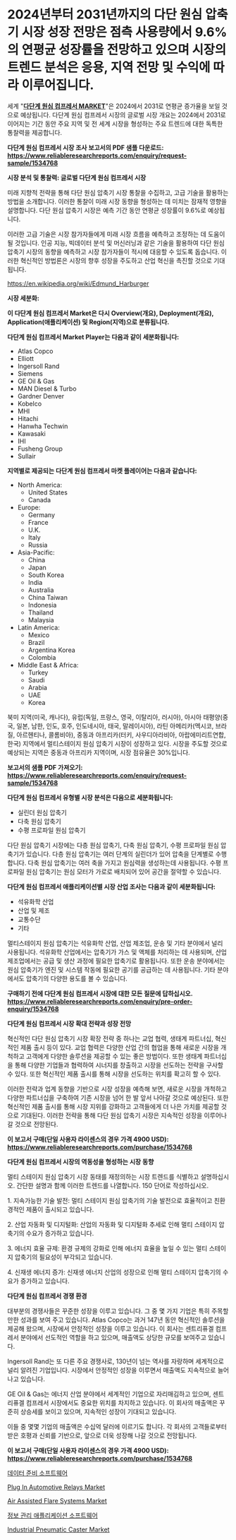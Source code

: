 <p><h1>2024년부터 2031년까지의 다단 원심 압축기 시장 성장 전망은 점측 사용량에서 9.6%의 연평균 성장률을 전망하고 있으며 시장의 트렌드 분석은 응용, 지역 전망 및 수익에 따라 이루어집니다.</h1></p><p>세계 "<strong><a href="https://www.reliableresearchreports.com/multi-stage-centrifugal-compressors-r1534768">다단계 원심 컴프레서 MARKET</a></strong>"은 2024에서 2031로 연평균 증가율을 보일 것으로 예상됩니다. 다단계 원심 컴프레서 시장의 글로벌 시장 개요는 2024에서 2031로 이어지는 기간 동안 주요 지역 및 전 세계 시장을 형성하는 주요 트렌드에 대한 독특한 통찰력을 제공합니다.</p>
<p><strong>다단계 원심 컴프레서 시장 조사 보고서의 PDF 샘플 다운로드: <a href="https://www.reliableresearchreports.com/enquiry/request-sample/1534768">https://www.reliableresearchreports.com/enquiry/request-sample/1534768</a></strong></p>
<p><strong>시장 분석 및 통찰력: 글로벌 다단계 원심 컴프레서 시장</strong></p>
<p><p>미래 지향적 전략을 통해 다단 원심 압축기 시장 통찰을 수집하고, 고급 기술을 활용하는 방법을 소개합니다. 이러한 통찰이 미래 시장 동향을 형성하는 데 미치는 잠재적 영향을 설명합니다. 다단 원심 압축기 시장은 예측 기간 동안 연평균 성장률이 9.6%로 예상됩니다.</p><p>이러한 고급 기술은 시장 참가자들에게 미래 시장 흐름을 예측하고 조정하는 데 도움이 될 것입니다. 인공 지능, 빅데이터 분석 및 머신러닝과 같은 기술을 활용하여 다단 원심 압축기 시장의 동향을 예측하고 시장 참가자들이 적시에 대응할 수 있도록 돕습니다. 이러한 혁신적인 방법론은 시장의 향후 성장을 주도하고 산업 혁신을 촉진할 것으로 기대됩니다.</p></p>
<p><a href="%7CAUTHORITHY_DOMAIN_URL%7C">https://en.wikipedia.org/wiki/Edmund_Harburger</a></p>
<p><strong>시장 세분화:</strong></p>
<p><strong>이 다단계 원심 컴프레서 Market은 다시 Overview(개요), Deployment(개요), Application(애플리케이션) 및 Region(지역)으로 분류됩니다.</strong></p>
<p><strong>다단계 원심 컴프레서 Market Player는 다음과 같이 세분화됩니다:</strong></p>
<p><ul><li>Atlas Copco</li><li>Elliott</li><li>Ingersoll Rand</li><li>Siemens</li><li>GE Oil & Gas</li><li>MAN Diesel & Turbo</li><li>Gardner Denver</li><li>Kobelco</li><li>MHI</li><li>Hitachi</li><li>Hanwha Techwin</li><li>Kawasaki</li><li>IHI</li><li>Fusheng Group</li><li>Sullair</li></ul></p>
<p><strong>지역별로 제공되는 다단계 원심 컴프레서 마켓 플레이어는 다음과 같습니다:</strong></p>
<p><ul>
    <li>
        North America:
        <ul>
            <li>United States</li>
            <li>Canada</li>
        </ul>
    </li>
    <li>
        Europe:
        <ul>
            <li>Germany</li>
            <li>France</li>
            <li>U.K.</li>
            <li>Italy</li>
            <li>Russia</li>
        </ul>
    </li>
    <li>
        Asia-Pacific:
        <ul>
            <li>China</li>
            <li>Japan</li>
            <li>South Korea</li>
            <li>India</li>
            <li>Australia</li>
            <li>China Taiwan</li>
            <li>Indonesia</li>
            <li>Thailand</li>
            <li>Malaysia</li>
        </ul>
    </li>
    <li>
        Latin America:
        <ul>
            <li>Mexico</li>
            <li>Brazil</li>
            <li>Argentina Korea</li>
            <li>Colombia</li>
        </ul>
    </li>
    <li>
        Middle East & Africa:
        <ul>
            <li>Turkey</li>
            <li>Saudi</li>
            <li>Arabia</li>
            <li>UAE</li>
            <li>Korea</li>
        </ul>
    </li>
    </ul></p>
<p><p>북미 지역(미국, 캐나다), 유럽(독일, 프랑스, 영국, 이탈리아, 러시아), 아시아 태평양(중국, 일본, 남한, 인도, 호주, 인도네시아, 태국, 말레이시아), 라틴 아메리카(멕시코, 브라질, 아르헨티나, 콜롬비아), 중동과 아프리카(터키, 사우디아라비아, 아랍에미리트연합, 한국) 지역에서 멀티스테이지 원심 압축기 시장이 성장하고 있다. 시장을 주도할 것으로 예상되는 지역은 중동과 아프리카 지역이며, 시장 점유율은 30%입니다.</p></p>
<p><strong>보고서의 샘플 PDF 가져오기: <a href="https://www.reliableresearchreports.com/enquiry/request-sample/1534768">https://www.reliableresearchreports.com/enquiry/request-sample/1534768</a></strong></p>
<p><strong>다단계 원심 컴프레서 유형별 시장 분석은 다음으로 세분화됩니다:</strong></p>
<p><ul><li>실린더 원심 압축기</li><li>다축 원심 압축기</li><li>수평 프로파일 원심 압축기</li></ul></p>
<p><p>다단 원심 압축기 시장에는 다층 원심 압축기, 다축 원심 압축기, 수평 프로파일 원심 압축기가 있습니다. 다층 원심 압축기는 여러 단계의 실린더가 있어 압축을 단계별로 수행합니다. 다축 원심 압축기는 여러 축을 가지고 원심력을 생성하는데 사용됩니다. 수평 프로파일 원심 압축기는 원심 모터가 가로로 배치되어 있어 공간을 절약할 수 있습니다.</p></p>
<p><strong>다단계 원심 컴프레서 애플리케이션별 시장 산업 조사는 다음과 같이 세분화됩니다:</strong></p>
<p><ul><li>석유화학 산업</li><li>산업 및 제조</li><li>교통수단</li><li>기타</li></ul></p>
<p><p>멀티스테이지 원심 압축기는 석유화학 산업, 산업 제조업, 운송 및 기타 분야에서 널리 사용됩니다. 석유화학 산업에서는 압축기가 가스 및 액체를 처리하는 데 사용되며, 산업 제조업에서는 공급 및 생산 과정에 필요한 압축기로 활용됩니다. 또한 운송 분야에서는 원심 압축기가 엔진 및 시스템 작동에 필요한 공기를 공급하는 데 사용됩니다. 기타 분야에서도 압축기의 다양한 용도를 볼 수 있습니다.</p></p>
<p><strong>구매하기 전에 다단계 원심 컴프레서 시장에 대한 모든 질문에 답하십시오. <a href="https://www.reliableresearchreports.com/enquiry/pre-order-enquiry/1534768">https://www.reliableresearchreports.com/enquiry/pre-order-enquiry/1534768</a></strong></p>
<p><strong>다단계 원심 컴프레서 시장 확대 전략과 성장 전망</strong></p>
<p><p>혁신적인 다단 원심 압축기 시장 확장 전략 중 하나는 교업 협력, 생태계 파트너십, 혁신적인 제품 출시 등이 있다. 교업 협력은 다양한 산업 간의 협업을 통해 새로운 시장을 개척하고 고객에게 다양한 솔루션을 제공할 수 있는 좋은 방법이다. 또한 생태계 파트너십을 통해 다양한 기업들과 협력하여 시너지를 창출하고 시장을 선도하는 전략을 구사할 수 있다. 또한 혁신적인 제품 출시를 통해 시장을 선도하는 위치를 확고히 할 수 있다.</p><p>이러한 전략과 업계 동향을 기반으로 시장 성장을 예측해 보면, 새로운 시장을 개척하고 다양한 파트너십을 구축하여 기존 시장을 넘어 한 발 앞서 나아갈 것으로 예상된다. 또한 혁신적인 제품 출시를 통해 시장 지위를 강화하고 고객들에게 더 나은 가치를 제공할 것으로 기대된다. 이러한 전략을 통해 다단 원심 압축기 시장은 지속적인 성장을 이루어나갈 것으로 전망된다.</p></p>
<p><strong>이 보고서 구매(단일 사용자 라이센스의 경우 가격 4900 USD): <a href="https://www.reliableresearchreports.com/purchase/1534768">https://www.reliableresearchreports.com/purchase/1534768</a></strong></p>
<p><strong>다단계 원심 컴프레서 시장의 역동성을 형성하는 시장 동향</strong></p>
<p><p>멀티 스테이지 원심 압축기 시장 동태를 재정의하는 시장 트렌드를 식별하고 설명하십시오. 간단한 설명과 함께 이러한 트렌드를 나열합니다. 150 단어로 작성하십시오.</p><p>1. 지속가능한 기술 발전: 멀티 스테이지 원심 압축기의 기술 발전으로 효율적이고 친환경적인 제품이 출시되고 있습니다.</p><p>2. 산업 자동화 및 디지털화: 산업의 자동화 및 디지털화 추세로 인해 멀티 스테이지 압축기의 수요가 증가하고 있습니다.</p><p>3. 에너지 효율 규제: 환경 규제의 강화로 인해 에너지 효율을 높일 수 있는 멀티 스테이지 압축기의 필요성이 부각되고 있습니다.</p><p>4. 신재생 에너지 증가: 신재생 에너지 산업의 성장으로 인해 멀티 스테이지 압축기의 수요가 증가하고 있습니다.</p></p>
<p><strong>다단계 원심 컴프레서 경쟁 환경</strong></p>
<p><p>대부분의 경쟁사들은 꾸준한 성장을 이루고 있습니다. 그 중 몇 가지 기업은 특히 주목할만한 성과를 보여 주고 있습니다. Atlas Copco는 과거 147년 동안 혁신적인 솔루션을 제공해 왔으며, 시장에서 안정적인 성장을 이루고 있습니다. 이 회사는 센트리퓨겔 컴프레서 분야에서 선도적인 역할을 하고 있으며, 매출액도 상당한 규모를 보여주고 있습니다.</p><p>Ingersoll Rand는 또 다른 주요 경쟁사로, 130년이 넘는 역사를 자랑하며 세계적으로 널리 알려진 기업입니다. 시장에서 안정적인 성장을 이루면서 매출액도 지속적으로 늘어나고 있습니다.</p><p>GE Oil & Gas는 에너지 산업 분야에서 세계적인 기업으로 자리매김하고 있으며, 센트리퓨겔 컴프레서 시장에서도 중요한 위치를 차지하고 있습니다. 이 회사의 매출액은 꾸준히 상승세를 보이고 있으며, 지속적인 성장이 기대되고 있습니다.</p><p>이들 중 몇몇 기업의 매출액은 수십억 달러에 이르기도 합니다. 각 회사의 고객들로부터 받은 호평과 신뢰를 기반으로, 앞으로 더욱 성장해 나갈 것으로 전망됩니다.</p></p>
<p><strong>이 보고서 구매(단일 사용자 라이센스의 경우 가격 4900 USD): <a href="https://www.reliableresearchreports.com/purchase/1534768">https://www.reliableresearchreports.com/purchase/1534768</a></strong></p>
<p><p><a href="https://medium.com/@derrickmafrks96745/%EB%8D%B0%EC%9D%B4%ED%84%B0-%EC%A4%80%EB%B9%84-%EC%86%8C%ED%94%84%ED%8A%B8%EC%9B%A8%EC%96%B4-%EC%8B%9C%EC%9E%A5-%EB%8F%99%ED%96%A5-%EB%8D%B0%EC%9D%B4%ED%84%B0-%EC%A4%80%EB%B9%84-%EC%86%8C%ED%94%84%ED%8A%B8%EC%9B%A8%EC%96%B4-%EC%8B%9C%EC%9E%A5-%ED%86%B5%EC%B0%B0-%EB%B0%8F-%EC%98%88%EC%B8%A1-%EB%B6%84%EC%84%9D%EC%97%90-%EC%B4%88%EC%A0%90%EC%9D%84-%EB%A7%9E%EC%B6%94%EA%B3%A0-%EC%9E%88%EC%8A%B5%EB%8B%88%EB%8B%A4-2024-2031-66f4a91eb943">데이터 준비 소프트웨어</a></p><p><a href="https://www.linkedin.com/pulse/plug-automotive-relays-market-size-share-trends-analysis-pkcte?trackingId=kIlMlrjrQJq3rBaPuSiyww%3D%3D">Plug In Automotive Relays Market</a></p><p><a href="https://medium.com/@karleeprice2004/air-assisted-flare-systems-market-outlook-and-forecast-from-2024-to-2031-d9e3fd08ce2b">Air Assisted Flare Systems Market</a></p><p><a href="https://medium.com/@joshuapierce88/%EA%B8%80%EB%A1%9C%EB%B2%8C-%EC%A0%95%EB%B3%B4-%EA%B4%80%EB%A6%AC-%EC%9D%91%EC%9A%A9-%EC%86%8C%ED%94%84%ED%8A%B8%EC%9B%A8%EC%96%B4-%EC%8B%9C%EC%9E%A5%EC%9D%98-%EC%A0%9C%ED%92%88-%EC%9C%A0%ED%98%95-%EC%9D%91%EC%9A%A9-%ED%94%84%EB%A1%9C%EA%B7%B8%EB%9E%A8-%EC%A7%80%EC%97%AD-%EB%B0%8F-%EA%B8%B0%EC%97%85%EC%97%90-%EB%8C%80%ED%95%9C-%EC%8B%9C%EC%9E%A5-%EC%84%B8%EB%B6%84%ED%99%94-%EC%A0%84%EB%A7%9D-%EC%8B%9C%EC%9E%A5-%ED%8F%89%EA%B0%80-%EA%B2%BD%EC%9F%81-%EC%83%81%ED%99%A9-%ED%8A%B8%EB%A0%8C%EB%93%9C-%EB%B0%8F-%EC%98%88%EC%B8%A1-2024-2031-2f559def536b">정보 관리 애플리케이션 소프트웨어</a></p><p><a href="https://medium.com/@marcoshoppe2023/global-industrial-pneumatic-caster-market-size-is-expected-to-reach-at-a-cagr-of-4-7-43afbb33ed0e">Industrial Pneumatic Caster Market</a></p></p>